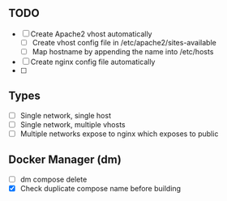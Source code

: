 

## TODO
- [ ] Create Apache2 vhost automatically
    - [ ] Create vhost config file in /etc/apache2/sites-available
    - [ ] Map hostname by appending the name into /etc/hosts
- [ ] Create nginx config file automatically
- [ ] 

## Types
- [ ] Single network, single host
- [ ] Single network, multiple vhosts
- [ ] Multiple networks expose to nginx which exposes to public

## Docker Manager (dm)
- [ ] dm compose delete <compose-name>
- [x] Check duplicate compose name before building